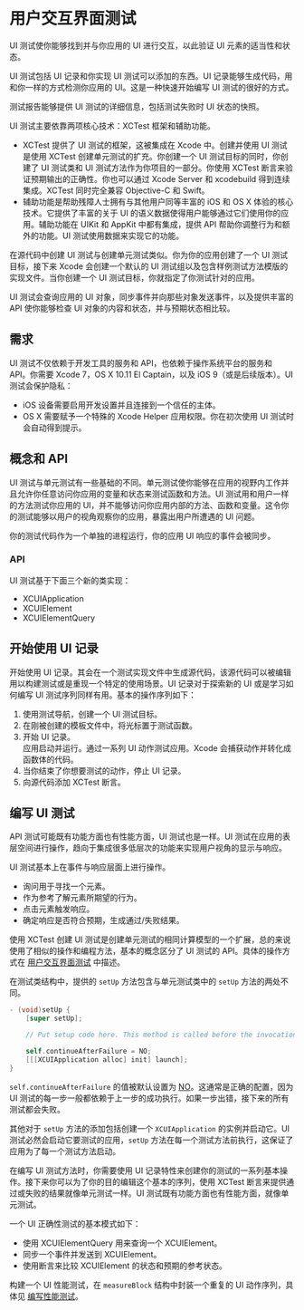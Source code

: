 # 用户交互界面测试

UI 测试使你能够找到并与你应用的 UI 进行交互，以此验证 UI 元素的适当性和状态。

UI 测试包括 UI 记录和你实现 UI 测试可以添加的东西。UI 记录能够生成代码，用和你一样的方式检测你应用的 UI。这是一种快速开始编写 UI 测试的很好的方式。

测试报告能够提供 UI 测试的详细信息，包括测试失败时 UI 状态的快照。

UI 测试主要依靠两项核心技术：XCTest 框架和辅助功能。

* XCTest 提供了 UI 测试的框架，这被集成在 Xcode 中。创建并使用 UI 测试是使用 XCTest 创建单元测试的扩充。你创建一个 UI 测试目标的同时，你创建了 UI 测试类和 UI 测试方法作为你项目的一部分。你使用 XCTest 断言来验证预期输出的正确性。你也可以通过 Xcode Server 和 xcodebuild 得到连续集成。XCTest 同时完全兼容 Objective-C 和 Swift。
* 辅助功能是帮助残障人士拥有与其他用户同等丰富的 iOS 和 OS X 体验的核心技术。它提供了丰富的关于 UI 的语义数据使得用户能够通过它们使用你的应用。辅助功能在 UIKit 和 AppKit 中都有集成，提供 API 帮助你调整行为和额外的功能。UI 测试使用数据来实现它的功能。

在源代码中创建 UI 测试与创建单元测试类似。你为你的应用创建了一个 UI 测试目标，接下来 Xcode 会创建一个默认的 UI 测试组以及包含样例测试方法模版的实现文件。当你创建一个 UI 测试目标，你就指定了你测试针对的应用。

UI 测试会查询应用的 UI 对象，同步事件并向那些对象发送事件，以及提供丰富的 API 使你能够检查 UI 对象的内容和状态，并与预期状态相比较。

## 需求
UI 测试不仅依赖于开发工具的服务和 API，也依赖于操作系统平台的服务和 API。你需要 Xcode 7，OS X 10.11 El Captain，以及 iOS 9（或是后续版本）。UI 测试会保护隐私：

* iOS 设备需要启用开发设置并且连接到一个信任的主体。
* OS X 需要赋予一个特殊的 Xcode Helper 应用权限。你在初次使用 UI 测试时会自动得到提示。

## 概念和 API
UI 测试与单元测试有一些基础的不同。单元测试使你能够在应用的视野内工作并且允许你任意访问你应用的变量和状态来测试函数和方法。UI 测试用和用户一样的方法测试你应用的 UI，并不能够访问你应用内部的方法、函数和变量。这令你的测试能够以用户的视角观察你的应用，暴露出用户所遭遇的 UI 问题。

你的测试代码作为一个单独的进程运行，你的应用 UI 响应的事件会被同步。

### API
UI 测试基于下面三个新的类实现：

* XCUIApplication
* XCUIElement
* XCUIElementQuery

## 开始使用 UI 记录
开始使用 UI 记录。其会在一个测试实现文件中生成源代码，该源代码可以被编辑用以构建测试或是重现一个特定的使用场景。UI 记录对于探索新的 UI 或是学习如何编写 UI 测试序列同样有用。基本的操作序列如下：

1. 使用测试导航，创建一个 UI 测试目标。
2. 在刚被创建的模板文件中，将光标置于测试函数。
3. 开始 UI 记录。  
应用启动并运行。通过一系列 UI 动作测试应用。Xcode 会捕获动作并转化成函数体的代码。
4. 当你结束了你想要测试的动作，停止 UI 记录。
5. 向源代码添加 XCTest 断言。

## 编写 UI 测试
API 测试可能既有功能方面也有性能方面，UI 测试也是一样。UI 测试在应用的表层空间进行操作，趋向于集成很多低层次的功能来实现用户视角的显示与响应。

UI 测试基本上在事件与响应层面上进行操作。

* 询问用于寻找一个元素。
* 作为参考了解元素所期望的行为。
* 点击元素触发响应。
* 确定响应是否符合预期，生成通过/失败结果。

使用 XCTest 创建 UI 测试是创建单元测试的相同计算模型的一个扩展，总的来说使用了相似的操作和编程方法，基本的概念区分了 UI 测试的 API。具体的操作方式在 [用户交互界面测试](9-用户交互界面测试-UserInterfaceTesting.md) 中描述。

在测试类结构中，提供的 `setUp` 方法包含与单元测试类中的 `setUp` 方法的两处不同。

```objective-c
- (void)setUp {
    [super setUp];

    // Put setup code here. This method is called before the invocation of each test method in the class.

    self.continueAfterFailure = NO;
    [[[XCUIApplication alloc] init] launch];
}
```

`self.continueAfterFailure` 的值被默认设置为 [NO](https://developer.apple.com/library/ios/documentation/Cocoa/Reference/ObjCRuntimeRef/index.html#//apple_ref/doc/c_ref/NO)。这通常是正确的配置，因为 UI 测试的每一步一般都依赖于上一步的成功执行。如果一步出错，接下来的所有测试都会失败。

其他对于 `setUp` 方法的添加包括创建一个 `XCUIApplication` 的实例并启动它。UI 测试必然会启动它要测试的应用，`setUp` 方法在每一个测试方法前执行，这保证了应用为了每一个测试方法启动。

在编写 UI 测试方法时，你需要使用 UI 记录特性来创建你的测试的一系列基本操作。接下来你可以为了你的目的编辑这个基本的序列，使用 XCTest 断言来提供通过或失败的结果就像单元测试一样。UI 测试既有功能方面也有性能方面，就像单元测试。

一个 UI 正确性测试的基本模式如下：

* 使用 XCUIElementQuery 用来查询一个 XCUIElement。
* 同步一个事件并发送到 XCUIElement。
* 使用断言来比较 XCUIElement 的状态和预期的参考状态。

构建一个 UI 性能测试，在 `measureBlock` 结构中封装一个重复的 UI 动作序列，具体见 [编写性能测试](4-编写测试类与方法-WritingTestClassesAndMethods.md)。
